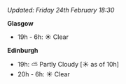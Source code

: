 *Updated: Friday 24th February 18:30*

**Glasgow**

* 19h - 6h: :sunny: Clear

**Edinburgh**

* 19h: :partly_sunny: Partly Cloudy [:sunny: as of 10h]
* 20h - 6h: :sunny: Clear
